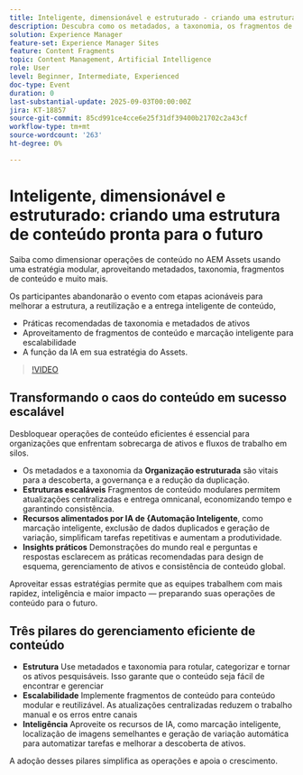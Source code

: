 ```yaml
---
title: Inteligente, dimensionável e estruturado - criando uma estrutura de conteúdo pronta para o futuro
description: Descubra como os metadados, a taxonomia, os fragmentos de conteúdo e a automação baseada em IA do AEM otimizam as operações de conteúdo, aumentam a capacidade de descoberta e dimensionam a entrega.
solution: Experience Manager
feature-set: Experience Manager Sites
feature: Content Fragments
topic: Content Management, Artificial Intelligence
role: User
level: Beginner, Intermediate, Experienced
doc-type: Event
duration: 0
last-substantial-update: 2025-09-03T00:00:00Z
jira: KT-18857
source-git-commit: 85cd991ce4cce6e25f31df39400b21702c2a43cf
workflow-type: tm+mt
source-wordcount: '263'
ht-degree: 0%

---
```



# Inteligente, dimensionável e estruturado: criando uma estrutura de conteúdo pronta para o futuro

Saiba como dimensionar operações de conteúdo no AEM Assets usando uma estratégia modular, aproveitando metadados, taxonomia, fragmentos de conteúdo e muito mais.

Os participantes abandonarão o evento com etapas acionáveis para melhorar a estrutura, a reutilização e a entrega inteligente de conteúdo,

* Práticas recomendadas de taxonomia e metadados de ativos
* Aproveitamento de fragmentos de conteúdo e marcação inteligente para escalabilidade
* A função da IA em sua estratégia do Assets.

>[!VIDEO](https://video.tv.adobe.com/v/3471382/?learn=on&enablevpops)

## Transformando o caos do conteúdo em sucesso escalável

Desbloquear operações de conteúdo eficientes é essencial para organizações que enfrentam sobrecarga de ativos e fluxos de trabalho em silos.

* Os metadados e a taxonomia da **Organização estruturada** são vitais para a descoberta, a governança e a redução da duplicação.
* **Estruturas escaláveis** Fragmentos de conteúdo modulares permitem atualizações centralizadas e entrega omnicanal, economizando tempo e garantindo consistência.
* **Recursos alimentados por IA de &lbrace;Automação Inteligente**, como marcação inteligente, exclusão de dados duplicados e geração de variação, simplificam tarefas repetitivas e aumentam a produtividade.
* **Insights práticos** Demonstrações do mundo real e perguntas e respostas esclarecem as práticas recomendadas para design de esquema, gerenciamento de ativos e consistência de conteúdo global.

Aproveitar essas estratégias permite que as equipes trabalhem com mais rapidez, inteligência e maior impacto — preparando suas operações de conteúdo para o futuro.

## Três pilares do gerenciamento eficiente de conteúdo

* **Estrutura** Use metadados e taxonomia para rotular, categorizar e tornar os ativos pesquisáveis. Isso garante que o conteúdo seja fácil de encontrar e gerenciar
* **Escalabilidade** Implemente fragmentos de conteúdo para conteúdo modular e reutilizável. As atualizações centralizadas reduzem o trabalho manual e os erros entre canais
* **Inteligência** Aproveite os recursos de IA, como marcação inteligente, localização de imagens semelhantes e geração de variação automática para automatizar tarefas e melhorar a descoberta de ativos.

A adoção desses pilares simplifica as operações e apoia o crescimento.